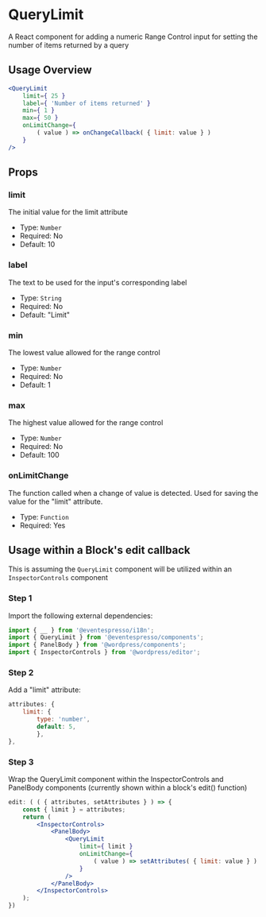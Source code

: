 # QueryLimit

A React component for adding a numeric Range Control input for setting the number of items returned by a query


## Usage Overview

```jsx
<QueryLimit
    limit={ 25 }
    label={ 'Number of items returned' }
    min={ 1 }
    max={ 50 }
    onLimitChange={
        ( value ) => onChangeCallback( { limit: value } )
    }
/>
```

## Props

### limit

The initial value for the limit attribute

- Type: `Number`
- Required: No
- Default: 10

### label

The text to be used for the input's corresponding label

- Type: `String`
- Required: No
- Default: "Limit"

### min

The lowest value allowed for the range control

- Type: `Number`
- Required: No
- Default: 1

### max

The highest value allowed for the range control

- Type: `Number`
- Required: No
- Default: 100

### onLimitChange

The  function called when a change of value is detected. Used for saving the value for the "limit" attribute.

- Type: `Function`
- Required: Yes


## Usage within a Block's edit callback

This is assuming the `QueryLimit` component will be utilized within an `InspectorControls` component

### Step 1
Import the following external dependencies:

```jsx
import { __ } from '@eventespresso/i18n';
import { QueryLimit } from '@eventespresso/components';
import { PanelBody } from '@wordpress/components';
import { InspectorControls } from '@wordpress/editor';
```

### Step 2
Add a "limit" attribute:

```jsx
attributes: {
    limit: {
        type: 'number',
        default: 5,
        },
},
```

### Step 3
Wrap the QueryLimit component within the InspectorControls and PanelBody components
 (currently shown within a block's edit() function)

```jsx
edit: ( ( { attributes, setAttributes } ) => {
    const { limit } = attributes;
    return (
        <InspectorControls>
            <PanelBody>
                <QueryLimit
                    limit={ limit }
                    onLimitChange={
                        ( value ) => setAttributes( { limit: value } )
                    }
                />
            </PanelBody>
        </InspectorControls>
    );
})
```
